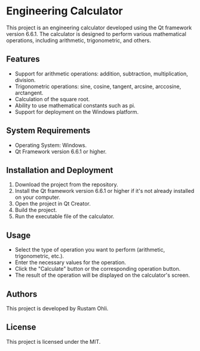 # Engineering Calculator

This project is an engineering calculator developed using the Qt framework version 6.6.1. The calculator is designed to perform various mathematical operations, including arithmetic, trigonometric, and others.

## Features

- Support for arithmetic operations: addition, subtraction, multiplication, division.
- Trigonometric operations: sine, cosine, tangent, arcsine, arccosine, arctangent.
- Calculation of the square root.
- Ability to use mathematical constants such as pi.
- Support for deployment on the Windows platform.

## System Requirements

- Operating System: Windows.
- Qt Framework version 6.6.1 or higher.

## Installation and Deployment

1. Download the project from the repository.
2. Install the Qt framework version 6.6.1 or higher if it's not already installed on your computer.
3. Open the project in Qt Creator.
4. Build the project.
5. Run the executable file of the calculator.

## Usage

- Select the type of operation you want to perform (arithmetic, trigonometric, etc.).
- Enter the necessary values for the operation.
- Click the "Calculate" button or the corresponding operation button.
- The result of the operation will be displayed on the calculator's screen.

## Authors

This project is developed by Rustam Ohli.

## License

This project is licensed under the MIT.
